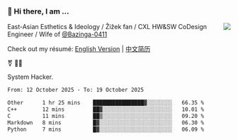 ### 👋 Hi there, I am ...

<img align="right" src="https://github-readme-stats.vercel.app/api?username=vickiegpt&show_icons=true&icon_color=0366d6&bg_color=ffffff&hide_title=true" />

East-Asian Esthetics & Ideology / Žižek fan / CXL HW&SW CoDesign Engineer / Wife of [@Bazinga-0411](https://bazinga-0411.github.io/)

Check out my résumé: [English Version](http://asplos.dev/) | [中文简历](http://asplos.dev/CN.html)

⚧️ 
🏳️‍⚧️ 

System Hacker.


<!--START_SECTION:waka-->

```txt
From: 12 October 2025 - To: 19 October 2025

Other      1 hr 25 mins    ████████████████▓░░░░░░░░   66.35 %
C++        12 mins         ██▓░░░░░░░░░░░░░░░░░░░░░░   10.01 %
C          11 mins         ██▒░░░░░░░░░░░░░░░░░░░░░░   09.20 %
Markdown   8 mins          █▓░░░░░░░░░░░░░░░░░░░░░░░   06.30 %
Python     7 mins          █▓░░░░░░░░░░░░░░░░░░░░░░░   06.09 %
```

<!--END_SECTION:waka-->
